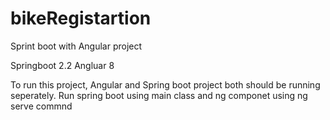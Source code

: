 # bikeRegistartion
Sprint boot with Angular project 

Springboot 2.2
Angluar 8

To run this project, Angular and Spring boot project both should be running seperately.
Run spring boot using main class 
and ng componet using ng serve commnd

